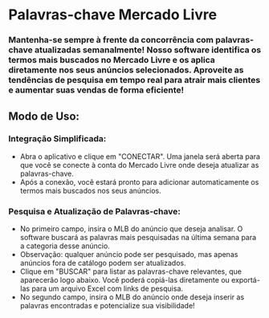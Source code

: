 # Palavras-chave Mercado Livre

### Mantenha-se sempre à frente da concorrência com palavras-chave atualizadas semanalmente! Nosso software identifica os termos mais buscados no Mercado Livre e os aplica diretamente nos seus anúncios selecionados. Aproveite as tendências de pesquisa em tempo real para atrair mais clientes e aumentar suas vendas de forma eficiente!

## Modo de Uso:
### Integração Simplificada:
  - Abra o aplicativo e clique em "CONECTAR". Uma janela será aberta para que você se conecte à conta do Mercado Livre onde deseja atualizar as palavras-chave.
  - Após a conexão, você estará pronto para adicionar automaticamente os termos mais buscados nos seus anúncios.

### Pesquisa e Atualização de Palavras-chave:
  - No primeiro campo, insira o MLB do anúncio que deseja analisar. O software buscará as palavras mais pesquisadas na última semana para a categoria desse anúncio.
  - Observação: qualquer anúncio pode ser pesquisado, mas apenas anúncios fora de catálogo podem ser atualizados.
  - Clique em "BUSCAR" para listar as palavras-chave relevantes, que aparecerão logo abaixo. Você poderá copiá-las diretamente ou exportá-las para um arquivo Excel com links de pesquisa.
  - No segundo campo, insira o MLB do anúncio onde deseja inserir as palavras encontradas e potencialize sua visibilidade!
